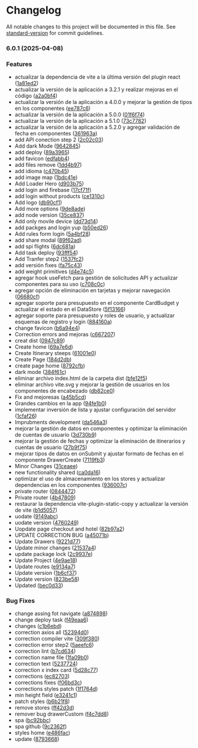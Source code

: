 # Changelog

All notable changes to this project will be documented in this file. See [standard-version](https://github.com/conventional-changelog/standard-version) for commit guidelines.

### 6.0.1 (2025-04-08)


### Features

* actualizar la dependencia de vite a la última versión del plugin react ([1a81ed2](https://github.com/AlvaroDesigns/together/commit/1a81ed24ec6557f598e55e534baa6d381fcf6f89))
* actualizar la versión de la aplicación a 3.2.1 y realizar mejoras en el código ([a2a0bf4](https://github.com/AlvaroDesigns/together/commit/a2a0bf4eddb6a729b84dd9ea0f43c22f4a4286ce))
* actualizar la versión de la aplicación a 4.0.0 y mejorar la gestión de tipos en los componentes ([ee787c6](https://github.com/AlvaroDesigns/together/commit/ee787c6fb45f724f3b74496303008649a5e7c745))
* actualizar la versión de la aplicación a 5.0.0 ([01f6f74](https://github.com/AlvaroDesigns/together/commit/01f6f74f7f642e6255a399ff794ab4ee4ce51604))
* actualizar la versión de la aplicación a 5.1.0 ([73c7782](https://github.com/AlvaroDesigns/together/commit/73c77826f5aac6f288b91d0b59476c3c37e16ff6))
* actualizar la versión de la aplicación a 5.2.0 y agregar validación de fecha en componentes ([361963a](https://github.com/AlvaroDesigns/together/commit/361963a96ff2e7de8c82a5d0c04b5cc734141be3))
* add API conection step 2 ([2c02c03](https://github.com/AlvaroDesigns/together/commit/2c02c03e60fbd673e34ab629fbf8d8bcf9e30a70))
* Add dark Mode ([9642845](https://github.com/AlvaroDesigns/together/commit/9642845a135b60b641307e3824ffdbc00181c9c1))
* add deploy ([89a3965](https://github.com/AlvaroDesigns/together/commit/89a3965757ae9b09271474546b70d4b31a7ce7a7))
* add favicon ([edfabb4](https://github.com/AlvaroDesigns/together/commit/edfabb4b9bbb13b5ca550c6f6627846a16094164))
* add files remove ([1dd4b97](https://github.com/AlvaroDesigns/together/commit/1dd4b9750a69724f029ee8d133a31ea69687e4c9))
* add idioma ([c470b45](https://github.com/AlvaroDesigns/together/commit/c470b455eba448e063b9b0c59f184f0a54f2ad47))
* add image map ([1bdc41e](https://github.com/AlvaroDesigns/together/commit/1bdc41ecbcc39d66848e24babb0f08ed1722d9f8))
* Add Loader Hero ([d903b75](https://github.com/AlvaroDesigns/together/commit/d903b75bd0a8641f732c5dbbeb2ef495fac2e053))
* add login and firebase ([17cf71f](https://github.com/AlvaroDesigns/together/commit/17cf71f0fb9600c7bb975d4036c6b5cd5386b59d))
* add login without products ([ce1310c](https://github.com/AlvaroDesigns/together/commit/ce1310c6f48305bc13a591479aeeb4b8f919b741))
* Add logo ([db90cf1](https://github.com/AlvaroDesigns/together/commit/db90cf1d36ef80ff3c29a4b2cb954b04044f2719))
* Add more options ([9de8ade](https://github.com/AlvaroDesigns/together/commit/9de8adea1dcf37a38cbf280c37c552359fab5441))
* add node version ([35ce837](https://github.com/AlvaroDesigns/together/commit/35ce83787cf3839bb153513fe69e0673775fc542))
* Add only movile device ([dd73d14](https://github.com/AlvaroDesigns/together/commit/dd73d14670b8e7cba397269ce2060731987e12ba))
* add packges and login yup ([b50ed26](https://github.com/AlvaroDesigns/together/commit/b50ed2670784d178d53b52f906ea033cba0eff27))
* Add rules form login ([5a4bf28](https://github.com/AlvaroDesigns/together/commit/5a4bf2885c27777bdb309b3079effce1b9216335))
* add share modal ([89f62ad](https://github.com/AlvaroDesigns/together/commit/89f62aded2817b0b3658324abc3b8856e6b6b21d))
* add spi flights ([6dc681a](https://github.com/AlvaroDesigns/together/commit/6dc681a741623512293a02aab3f7d7c4d483f95c))
* Add task deploy ([93fff54](https://github.com/AlvaroDesigns/together/commit/93fff54821646165e6946bb16a4baa009a1fc6f5))
* Add Tranfer step2 ([1537fc2](https://github.com/AlvaroDesigns/together/commit/1537fc28f6223eea274fa8b7da614d74293a6119))
* add versión fixes ([fa75c43](https://github.com/AlvaroDesigns/together/commit/fa75c4365ad8768acec9d8552aa253312805e77a))
* add weight primitives ([d4e74c5](https://github.com/AlvaroDesigns/together/commit/d4e74c54dfb10520800fae3b95efb3f7a89e6881))
* agregar hook useFetch para gestión de solicitudes API y actualizar componentes para su uso ([c708c0c](https://github.com/AlvaroDesigns/together/commit/c708c0c8e7f081a04bdea76649c4272f94b8d64c))
* agregar opción de eliminación en tarjetas y mejorar navegación ([06680cf](https://github.com/AlvaroDesigns/together/commit/06680cf1048510685ab4b37412994e4d97f47251))
* agregar soporte para presupuesto en el componente CardBudget y actualizar el estado en el DataStore ([5f13166](https://github.com/AlvaroDesigns/together/commit/5f131668182b1fe8cd78e7c9a70efb447fca16c6))
* agregar soporte para presupuesto y roles de usuario, y actualizar esquemas de registro y login ([884160a](https://github.com/AlvaroDesigns/together/commit/884160a448e680de61fc13b09454d641d71defdd))
* change favicon ([b6a94e4](https://github.com/AlvaroDesigns/together/commit/b6a94e449bc4d0df2ce4d90381553de12e218084))
* Correction errors and mejoras ([c667207](https://github.com/AlvaroDesigns/together/commit/c6672074f1dc5a5665ece514bbcec247df3a4145))
* creat dist ([0947c89](https://github.com/AlvaroDesigns/together/commit/0947c89142514727b3273f407882457b2bcf5adc))
* Create home ([69a7e6d](https://github.com/AlvaroDesigns/together/commit/69a7e6dfb8165980b4bb987f9af7b82d47cfd495))
* Create Itinerary steeps ([61001e0](https://github.com/AlvaroDesigns/together/commit/61001e0a20f4b0f1d503d8e829bc2db211678588))
* Create Page ([184d2db](https://github.com/AlvaroDesigns/together/commit/184d2db1909f8d09fe02cc242e456fad12d854ce))
* create page home ([8792cfb](https://github.com/AlvaroDesigns/together/commit/8792cfb0315b63d2d6358f80c8260dc55ab981b6))
* dark mode ([384f61c](https://github.com/AlvaroDesigns/together/commit/384f61c9081cf645fe7af8ad853cc28a0da96e1b))
* eliminar archivo index.html de la carpeta dist ([bfe12f5](https://github.com/AlvaroDesigns/together/commit/bfe12f50b08c3d4afd5fcbbba5391b7a0a9a7797))
* eliminar archivo vite.svg y mejorar la gestión de usuarios en los componentes de encabezado ([db82ce0](https://github.com/AlvaroDesigns/together/commit/db82ce072f78915a71ab245e1201305c7cb81381))
* Fix and mejoresas ([a45b5cd](https://github.com/AlvaroDesigns/together/commit/a45b5cde7e9f86e7ee78475debb3a870923ccc30))
* Grandes cambios en la app ([94fe1b0](https://github.com/AlvaroDesigns/together/commit/94fe1b0a255e90692c27edb3071157db68f84a20))
* implementar inversión de lista y ajustar configuración del servidor ([1cfaf26](https://github.com/AlvaroDesigns/together/commit/1cfaf2634d7908b8208719b74d3f5eb0e5416eeb))
* Imprubments development ([da546a3](https://github.com/AlvaroDesigns/together/commit/da546a3f0049f9134fd0ee028502de5e85ea4db9))
* mejorar la gestión de datos en componentes y optimizar la eliminación de cuentas de usuario ([3d730b9](https://github.com/AlvaroDesigns/together/commit/3d730b972ef993683d1f55cdb7beb7b2e970ed13))
* mejorar la gestión de fechas y optimizar la eliminación de itinerarios y cuentas de usuario ([27b9f75](https://github.com/AlvaroDesigns/together/commit/27b9f75c06aedff871c05f19547ddff9d45705bd))
* mejorar tipos de datos en onSubmit y ajustar formato de fechas en el componente DrawerCreate ([7119fb3](https://github.com/AlvaroDesigns/together/commit/7119fb3ca0c282c32296c628400135f45c47e15a))
* Minor Changes ([31ceaee](https://github.com/AlvaroDesigns/together/commit/31ceaee9a69684b857a53800a7ca32913b1bb5df))
* new functionality shared ([ca0da16](https://github.com/AlvaroDesigns/together/commit/ca0da16d9c943f73b7182bb400147414781dcce0))
* optimizar el uso de almacenamiento en los stores y actualizar dependencias en los componentes ([936007c](https://github.com/AlvaroDesigns/together/commit/936007cedb32a3954a3f48eef4631aabc453fc27))
* private router ([0844472](https://github.com/AlvaroDesigns/together/commit/0844472c63b0fb95793309b85889f3d7f795e2bb))
* Private router ([4b47809](https://github.com/AlvaroDesigns/together/commit/4b47809e120d57feef9c1be790ae315348f9aa1f))
* restaurar la dependencia vite-plugin-static-copy y actualizar la versión de vite ([b1d5057](https://github.com/AlvaroDesigns/together/commit/b1d50578ed2d750ccfa27c37aba9c26fbbd9c836))
* uodate ([9149abc](https://github.com/AlvaroDesigns/together/commit/9149abca5dcda61361ccaaf2ab01b38c4e4655e2))
* uodate version ([4760249](https://github.com/AlvaroDesigns/together/commit/4760249bd18fff11ced807e54cb5dd9add808076))
* Uopdate page checkout and hotel ([82b97a2](https://github.com/AlvaroDesigns/together/commit/82b97a24770206d45c7430478cf9ff734b879af5))
* UPDATE CORRECTION BUG ([a45071b](https://github.com/AlvaroDesigns/together/commit/a45071be8d932d0096c99126239d4a98619b4351))
* Update Drawers ([9221d77](https://github.com/AlvaroDesigns/together/commit/9221d7766bd17d9adcdafc3a9a273a92b49d4177))
* Update minor changes ([21537a4](https://github.com/AlvaroDesigns/together/commit/21537a4db352838128f78ed4196958e1c29a6639))
* update package lock ([2c9937e](https://github.com/AlvaroDesigns/together/commit/2c9937ea81c268b8c0cfd74128ec77f4dc060d5e))
* Update Project ([4e9ae18](https://github.com/AlvaroDesigns/together/commit/4e9ae18de517cf41dd05b3612cb7473ef231fa6b))
* Update routes ([e9134a7](https://github.com/AlvaroDesigns/together/commit/e9134a73c4abaaf7f3e46f6bb63379be0263b720))
* Update version ([1b6cf37](https://github.com/AlvaroDesigns/together/commit/1b6cf37363f7c0447b94dbad97660dae18bd8e51))
* Update version ([823be58](https://github.com/AlvaroDesigns/together/commit/823be5838db1674632da67aeeb4e0d0ed584979c))
* Updated ([bec0d33](https://github.com/AlvaroDesigns/together/commit/bec0d33a21239c331d7177939bf8b5b71d8761a7))


### Bug Fixes

* change assing fot navigate ([a874898](https://github.com/AlvaroDesigns/together/commit/a87489852ebed4dbf035da2fe65916dc84d2000f))
* change deploy task ([f49eaa6](https://github.com/AlvaroDesigns/together/commit/f49eaa682f34935d13af635e0291af0dbce999e6))
* changes ([c1b6ebd](https://github.com/AlvaroDesigns/together/commit/c1b6ebd3e6f40e916191312e6aec652c62b73108))
* correction axios all ([52394d0](https://github.com/AlvaroDesigns/together/commit/52394d0d2e29ce2ceee2acd95a8e122af3965bbe))
* correction compiler vite ([309f380](https://github.com/AlvaroDesigns/together/commit/309f3803a6ce1c4c4a3f92228a66d141146949dc))
* correction error step2 ([5aeefc6](https://github.com/AlvaroDesigns/together/commit/5aeefc6a3c1f02eef6cc66a9d7031357f472812f))
* correction lint ([b7cd634](https://github.com/AlvaroDesigns/together/commit/b7cd634a1610e07d0c32c8c5821746296b62d3a9))
* correction name file ([1fa09b0](https://github.com/AlvaroDesigns/together/commit/1fa09b03c3d070be154043f826c1a94fce28faab))
* correction text ([5237724](https://github.com/AlvaroDesigns/together/commit/523772496b909954b9cd39075142cad6ea54c937))
* correction x index card ([5d28c77](https://github.com/AlvaroDesigns/together/commit/5d28c7709cd53123fb9062f7f99324d4da9f46cc))
* corrections ([ec82703](https://github.com/AlvaroDesigns/together/commit/ec82703d33ab9b2fadd50e0ae7936eb9fe8eaffe))
* corrections fixes ([f06bd3c](https://github.com/AlvaroDesigns/together/commit/f06bd3c95c35c813c0fa30b7139e8cf7b398adbc))
* corrections styles patch ([1f1764d](https://github.com/AlvaroDesigns/together/commit/1f1764d5418703967dc316b83be5ce0ce9ff6ab0))
* min height field ([e3241c1](https://github.com/AlvaroDesigns/together/commit/e3241c1de69b2ec0be74e12ccb0041b3f37601c5))
* patch styles ([b6b21f8](https://github.com/AlvaroDesigns/together/commit/b6b21f83105ca3e8f9ab74907086fe654e56ec40))
* remove stores ([ff42d3d](https://github.com/AlvaroDesigns/together/commit/ff42d3db819f6aade701f82e4fef732c1eb9ac57))
* remover bug drawerCustom ([f4c7dd8](https://github.com/AlvaroDesigns/together/commit/f4c7dd8914e815e86ac335ff0916fa0290dc6d3e))
* spa ([bc92bbc](https://github.com/AlvaroDesigns/together/commit/bc92bbced3a508c053241875a6dcb92f3946e39b))
* spa github ([9c2362f](https://github.com/AlvaroDesigns/together/commit/9c2362f729cf5847e7dd8e12ca0f94d2d8d736bb))
* styles home ([e486fac](https://github.com/AlvaroDesigns/together/commit/e486fac3bd5edc0946f06c082003fe8ae715bc18))
* update ([8793668](https://github.com/AlvaroDesigns/together/commit/879366838664a80adf0cbed0c31c8b62c9ea564b))
